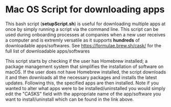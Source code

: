 # Mac OS Script for downloading apps
This bash script (**setupScript.sh**) is useful for downloading multiple apps at once by simply running a script via the command line. 
This script can be used during onboarding processes at companies when a new user receives a computer and is extremly versatile as it 
supports **hundreds** of downloadable apps/softwares. See https://formulae.brew.sh/cask/ for the full list of downloadable apps/softwares

This script starts by checking if the user has Homebrew installed; a package management system that simplifies the installation of software on macOS. If the user does not have Homebrew installed, the script downloads it and then downloads all the necessary packages and installs the latest updates. Following this, the specified apps are then installed. Note if you wanted to alter what apps were to be installed/uninstalled you would simply edit the "CASKS" field with the appropriate name of the app/software you want to install/uninstall which can be found in the link above.
